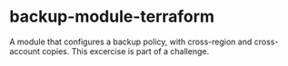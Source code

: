 # backup-module-terraform
A module that configures a backup policy, with cross-region and cross-account copies.
This excercise is part of a challenge.
